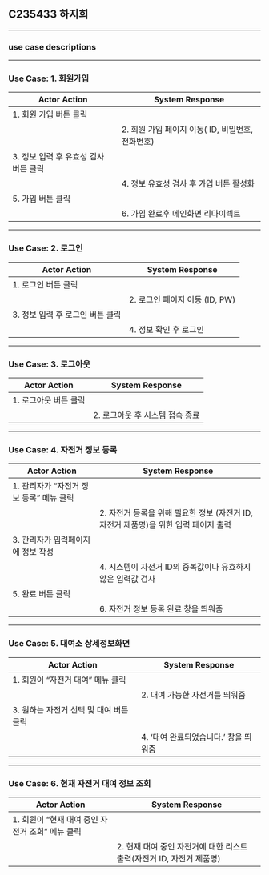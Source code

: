 ## C235433 하지희
---
### use case descriptions
---
### Use Case: 1. 회원가입
| Actor Action | System Response |
|---|---|
| 1. 회원 가입 버튼 클릭 ||
|| 2. 회원 가입 페이지 이동( ID, 비밀번호, 전화번호) |
| 3. 정보 입력 후 유효성 검사 버튼 클릭 ||
|| 4. 정보 유효성 검사 후 가입 버튼 활성화 |
| 5. 가입 버튼 클릭 ||
|| 6. 가입 완료후 메인화면 리다이렉트 |

---
### Use Case: 2. 로그인
| Actor Action | System Response |
|---|---|
| 1. 로그인 버튼 클릭 ||
|| 2. 로그인 페이지 이동 (ID, PW) |
| 3. 정보 입력 후 로그인 버튼 클릭 ||
|| 4. 정보 확인 후 로그인 |

---
### Use Case: 3. 로그아웃
| Actor Action | System Response |
|---|---|
| 1. 로그아웃 버튼 클릭 ||
|| 2. 로그아웃 후 시스템 접속 종료 |

---
### Use Case: 4. 자전거 정보 등록
| Actor Action | System Response |
|---|---|
| 1. 관리자가 “자전거 정보 등록” 메뉴 클릭 ||
|| 2. 자전거 등록을 위해 필요한 정보 (자전거 ID, 자전거 제품명)을 위한 입력 페이지 출력 |
| 3. 관리자가 입력페이지에 정보 작성 ||
|| 4. 시스템이 자전거 ID의 중복값이나 유효하지 않은 입력값 검사 |
| 5. 완료 버튼 클릭 ||
|| 6. 자전거 정보 등록 완료 창을 띄워줌 |

---
### Use Case: 5. 대여소 상세정보화면
| Actor Action | System Response |
|---|---|
| 1. 회원이 “자전거 대여” 메뉴 클릭 ||
|| 2. 대여 가능한 자전거를 띄워줌 |
| 3. 원하는 자전거 선택 및 대여 버튼 클릭 ||
|| 4. ‘대여 완료되었습니다.’ 창을 띄워줌 |

---
### Use Case: 6. 현재 자전거 대여 정보 조회
| Actor Action | System Response |
|---|---|
| 1. 회원이 “현재 대여 중인 자전거 조회” 메뉴 클릭 ||
|| 2. 현재 대여 중인 자전거에 대한 리스트 출력(자전거 ID, 자전거 제품명) |
